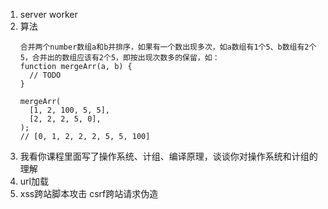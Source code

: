 1. server worker
2. 算法
    ~~~
    合并两个number数组a和b并排序，如果有一个数出现多次，如a数组有1个5、b数组有2个5，合并出的数组应该有2个5，即按出现次数多的保留，如：
    function mergeArr(a, b) {
      // TODO
    }

    mergeArr(
      [1, 2, 100, 5, 5],
      [2, 2, 2, 5, 0],
    );
    // [0, 1, 2, 2, 2, 5, 5, 100]
    ~~~
3. 我看你课程里面写了操作系统、计组、编译原理，谈谈你对操作系统和计组的理解
4. url加载
5. xss跨站脚本攻击 csrf跨站请求伪造